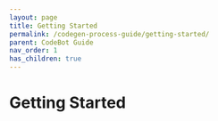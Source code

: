 ```yaml
---
layout: page
title: Getting Started
permalink: /codegen-process-guide/getting-started/
parent: CodeBot Guide
nav_order: 1
has_children: true
---
```


# Getting Started

